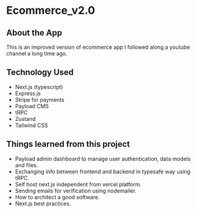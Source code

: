 # Ecommerce_v2.0

## About the App

This is an improved version of ecommerce app I followed along a youtube channel a long time ago.

## Technology Used

- Next.js (typescript)
- Express.js
- Stripe for payments
- Payload CMS
- tRPC
- Zustand
- Tailwind CSS

## Things learned from this project

- Payload admin dashboard to manage user authentication, data models and files.
- Exchanging info between frontend and backend in typesafe way using tRPC.
- Self host next.js independent from vercel platform.
- Sending emails for verification using nodemailer.
- How to architect a good software.
- Next.js best practices.
